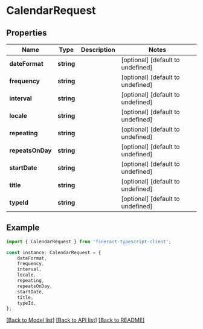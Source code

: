 # CalendarRequest


## Properties

Name | Type | Description | Notes
------------ | ------------- | ------------- | -------------
**dateFormat** | **string** |  | [optional] [default to undefined]
**frequency** | **string** |  | [optional] [default to undefined]
**interval** | **string** |  | [optional] [default to undefined]
**locale** | **string** |  | [optional] [default to undefined]
**repeating** | **string** |  | [optional] [default to undefined]
**repeatsOnDay** | **string** |  | [optional] [default to undefined]
**startDate** | **string** |  | [optional] [default to undefined]
**title** | **string** |  | [optional] [default to undefined]
**typeId** | **string** |  | [optional] [default to undefined]

## Example

```typescript
import { CalendarRequest } from 'fineract-typescript-client';

const instance: CalendarRequest = {
    dateFormat,
    frequency,
    interval,
    locale,
    repeating,
    repeatsOnDay,
    startDate,
    title,
    typeId,
};
```

[[Back to Model list]](../README.md#documentation-for-models) [[Back to API list]](../README.md#documentation-for-api-endpoints) [[Back to README]](../README.md)
